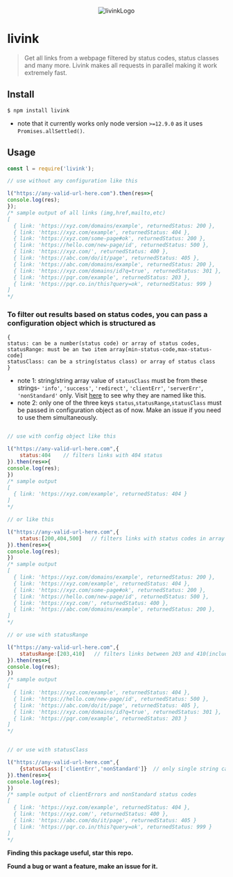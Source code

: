 
<p align="center">
<img src="https://user-images.githubusercontent.com/34238240/82594261-6e50bd80-9bc1-11ea-9176-9b9b99be48ed.png" alt="livinkLogo">
</p>

# livink

> Get all links from a webpage filtered by status codes, status classes and many more. Livink makes all requests in parallel making it work extremely fast.

  
## Install
```
$ npm install livink
```
- note that it currently works only node version `>=12.9.0` as it uses `Promises.allSettled()`.

## Usage

```js
const l = require('livink');

// use without any configuration like this

l("https://any-valid-url-here.com").then(res=>{
console.log(res);
});
/* sample output of all links (img,href,mailto,etc)
[
  { link: 'https://xyz.com/domains/example', returnedStatus: 200 },
  { link: 'https://xyz.com/example', returnedStatus: 404 },
  { link: 'https://xyz.com/some-page#ok', returnedStatus: 200 },
  { link: 'https://hello.com/new-page/id', returnedStatus: 500 },
  { link: 'https://xyz.com/', returnedStatus: 400 },
  { link: 'https://abc.com/do/it/page', returnedStatus: 405 },
  { link: 'https://abc.com/domains/example', returnedStatus: 200 },
  { link: 'https://xyz.com/domains/id?q=true', returnedStatus: 301 },
  { link: 'https://pqr.com/example', returnedStatus: 203 },
  { link: 'https://pqr.co.in/this?query=ok', returnedStatus: 999 }
]
*/

```
### To filter out results based on status codes, you can pass a configuration object which is structured as
```
{
status: can be a number(status code) or array of status codes,
statusRange: must be an two item array[min-status-code,max-status-code]
statusClass: can be a string(status class) or array of status class
}
```
- note 1: string/string array value of `statusClass` must be from these strings-  `'info'`, `'success'`, `'redirect'`, `'clientErr'`, `'serverErr'`, `'nonStandard'` only. Visit [here](https://developer.mozilla.org/en-US/docs/Web/HTTP/Status) to see why they are named like this.
- note 2: only one of the three keys `status`,`statusRange`,`statusClass` must be passed in configuration object as of now. Make an issue if you need to use them simultaneously.

```js

// use with config object like this

l("https://any-valid-url-here.com",{
	status:404    // filters links with 404 status
}).then(res=>{
console.log(res);
})
/* sample output
[
  { link: 'https://xyz.com/example', returnedStatus: 404 }
]
*/

// or like this

l("https://any-valid-url-here.com",{
	status:[200,404,500]   // filters links with status codes in array
}).then(res=>{
console.log(res);
})
/* sample output
[
  { link: 'https://xyz.com/domains/example', returnedStatus: 200 },
  { link: 'https://xyz.com/example', returnedStatus: 404 },
  { link: 'https://xyz.com/some-page#ok', returnedStatus: 200 },
  { link: 'https://hello.com/new-page/id', returnedStatus: 500 },
  { link: 'https://xyz.com/', returnedStatus: 400 },
  { link: 'https://abc.com/domains/example', returnedStatus: 200 },
]
*/
```
```js
// or use with statusRange 

l("https://any-valid-url-here.com",{
	statusRange:[203,410]   // filters links between 203 and 410(including both)
}).then(res=>{
console.log(res);
})
/* sample output
[
  { link: 'https://xyz.com/example', returnedStatus: 404 },
  { link: 'https://hello.com/new-page/id', returnedStatus: 500 },
  { link: 'https://abc.com/do/it/page', returnedStatus: 405 },
  { link: 'https://xyz.com/domains/id?q=true', returnedStatus: 301 },
  { link: 'https://pqr.com/example', returnedStatus: 203 }
]
*/
```

```js

// or use with statusClass

l("https://any-valid-url-here.com",{
	{statusClass:['clientErr','nonStandard']}  // only single string can also be used
}).then(res=>{ 
console.log(res);
})
/* sample output of clientErrors and nonStandard status codes
[
  { link: 'https://xyz.com/example', returnedStatus: 404 },
  { link: 'https://xyz.com/', returnedStatus: 400 },
  { link: 'https://abc.com/do/it/page', returnedStatus: 405 }
  { link: 'https://pqr.co.in/this?query=ok', returnedStatus: 999 }
]
*/

```

**Finding this package useful, star this repo.**

**Found a bug or want a feature, make an issue for it.**




